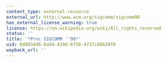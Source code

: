 ```yaml
---
content_type: external-resource
external_url: http://www.acm.org/sigcomm/sigcomm98
has_external_license_warning: true
license: https://en.wikipedia.org/wiki/All_rights_reserved
status: ''
title: '*Proc SIGCOMM ''98*'
uid: 0d0034d6-6a94-4296-bf56-4737c88b28f0
wayback_url: ''
---
```

